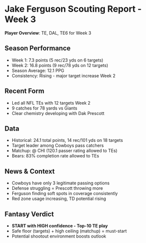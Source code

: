 # Jake Ferguson Scouting Report - Week 3

**Player Overview**: TE, DAL, TE6 for Week 3

## Season Performance
- Week 1: 7.3 points (5 rec/23 yds on 6 targets)
- Week 2: 16.8 points (9 rec/78 yds on 12 targets)
- Season Average: 12.1 PPG
- Consistency: Rising - major target increase Week 2

## Recent Form
- Led all NFL TEs with 12 targets Week 2
- 9 catches for 78 yards vs Giants
- Clear chemistry developing with Dak Prescott

## Data
- Historical: 24.1 total points, 14 rec/101 yds on 18 targets
- Target leader among Cowboys pass catchers
- Matchup: @ CHI (120.1 passer rating allowed to TEs)
- Bears: 83% completion rate allowed to TEs

## News & Context
- Cowboys have only 3 legitimate passing options
- Defense struggling = Prescott throwing more
- Ferguson finding soft spots in coverage consistently
- Red zone usage increasing, TD potential rising

## Fantasy Verdict
- **START with HIGH confidence - Top-10 TE play**
- Safe floor (targets) + high ceiling (matchup) = must-start
- Potential shootout environment boosts outlook